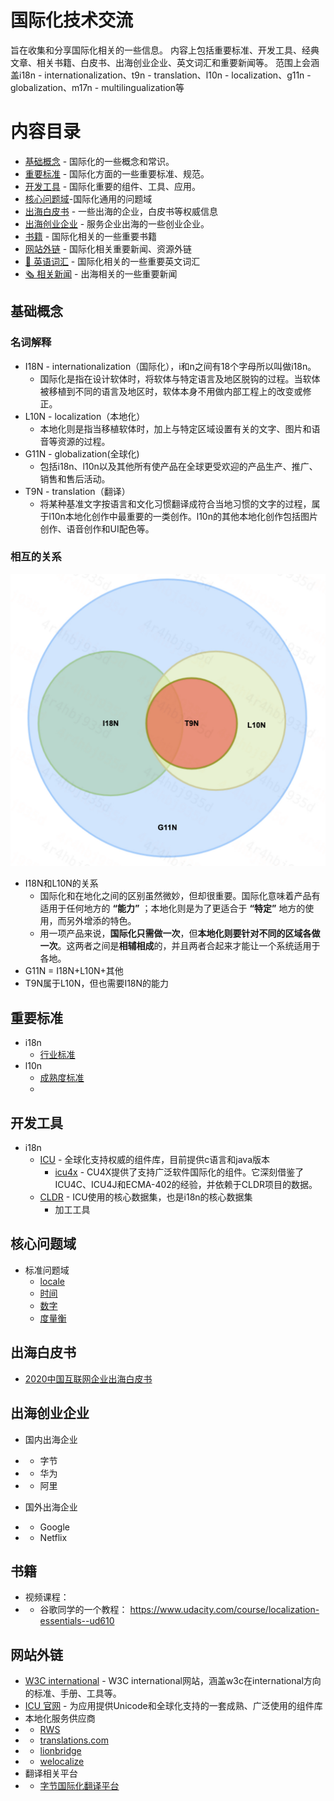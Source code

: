 # 国际化技术交流

旨在收集和分享国际化相关的一些信息。
内容上包括重要标准、开发工具、经典文章、相关书籍、白皮书、出海创业企业、英文词汇和重要新闻等。
范围上会涵盖i18n - internationalization、t9n - translation、l10n - localization、g11n - globalization、m17n - multilingualization等


# 内容目录
   * [基础概念](#基础概念) - 国际化的一些概念和常识。
   * [重要标准](#重要标准) - 国际化方面的一些重要标准、规范。
   * [开发工具](#开发工具) - 国际化重要的组件、工具、应用。
   * [核心问题域](#核心问题域)-国际化通用的问题域
   * [出海白皮书](#出海白皮书) - 一些出海的企业，白皮书等权威信息
   * [出海创业企业](#出海创业企业) - 服务企业出海的一些创业企业。
   * [书籍](#书籍) - 国际化相关的一些重要书籍
   * [网站外链](#网站外链) - 国际化相关重要新闻、资源外链
   * [📙 英语词汇](./i18nGlossary.md) - 国际化相关的一些重要英文词汇
   * [🗞️ 相关新闻](./news.md) - 出海相关的一些重要新闻

## 基础概念
### 名词解释
* I18N - internationalization（国际化），i和n之间有18个字母所以叫做i18n。
  * 国际化是指在设计软体时，将软体与特定语言及地区脱钩的过程。当软体被移植到不同的语言及地区时，软体本身不用做内部工程上的改变或修正。
* L10N - localization（本地化） 
  * 本地化则是指当移植软体时，加上与特定区域设置有关的文字、图片和语音等资源的过程。 
* G11N - globalization(全球化)
  * 包括i18n、l10n以及其他所有使产品在全球更受欢迎的产品生产、推广、销售和售后活动。
* T9N - translation（翻译）
  * 将某种基准文字按语言和文化习惯翻译成符合当地习惯的文字的过程，属于l10n本地化创作中最重要的一类创作。l10n的其他本地化创作包括图片创作、语音创作和UI配色等。

### 相互的关系
![相关的关系](/image/relationship.png)
* I18N和L10N的关系
  * 国际化和在地化之间的区别虽然微妙，但却很重要。国际化意味着产品有适用于任何地方的 **“能力”** ；本地化则是为了更适合于 **“特定”** 地方的使用，而另外增添的特色。
  * 用一项产品来说，**国际化只需做一次**，但**本地化则要针对不同的区域各做一次**。这两者之间是**相辅相成**的，并且两者合起来才能让一个系统适用于各地。
*  G11N = I18N+L10N+其他
*  T9N属于L10N，但也需要I18N的能力
  
## 重要标准
 * i18n
   * [行业标准](/technology/industry_standard.md)
 * l10n
   * [成熟度标准](https://blog.andovar.com/localization-maturity-model-how-does-your-company-measure-up)
   * 
 
## 开发工具
 * i18n
   * [ICU](https://github.com/unicode-org/icu) - 全球化支持权威的组件库，目前提供c语言和java版本
     * [icu4x](https://github.com/unicode-org/icu4x) - CU4X提供了支持广泛软件国际化的组件。它深刻借鉴了ICU4C、ICU4J和ECMA-402的经验，并依赖于CLDR项目的数据。
   * [CLDR](https://cldr.unicode.org/index) - ICU使用的核心数据集，也是i18n的核心数据集
     * 加工工具
## 核心问题域
 * 标准问题域
   * [locale](technology/problem_domain/standard/locale.md)
   * [时间](technology/problem_domain/standard/datetime.md)
   * [数字](technology/problem_domain/standard/number.md)
   * [度量衡](technology/problem_domain/standard/unit.md)
## 出海白皮书
* [2020中国互联网企业出海白皮书](http://www.d-long.com/eWebEditor/uploadfile/2020062023345840113526.pdf)


## 出海创业企业
* 国内出海企业
* * 字节
* * 华为
* * 阿里

* 国外出海企业
* * Google
* * Netflix

## 书籍

* 视频课程：
* * 谷歌同学的一个教程： https://www.udacity.com/course/localization-essentials--ud610 

## 网站外链
 * [W3C international](https://www.w3.org/blog/international/) - W3C international网站，涵盖w3c在international方向的标准、手册、工具等。
 * [ICU 官网](https://icu.unicode.org/) - 为应用提供Unicode和全球化支持的一套成熟、广泛使用的组件库
 * 本地化服务供应商
 * * [RWS](https://www.rws.com/cn/localization/)
 * * [translations.com](https://zh_cn.translations.com/)
 * * [lionbridge](https://www.lionbridge.com/zh-hans/)
 * * [welocalize](https://www.welocalize.com/zh-hans/)
 * 翻译相关平台
 * * [字节国际化翻译平台](https://www.volcengine.com/products/starling)